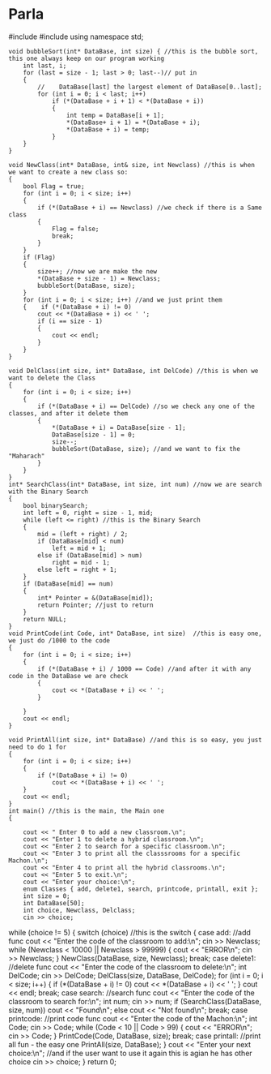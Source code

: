 # Parla

#include <iostream>
    #include <ctime>
    using namespace std;

    void bubbleSort(int* DataBase, int size) { //this is the bubble sort, this one always keep on our program working
        int last, i;
        for (last = size - 1; last > 0; last--)// put in
        {
            //    DataBase[last] the largest element of DataBase[0..last];
            for (int i = 0; i < last; i++)
                if (*(DataBase + i + 1) < *(DataBase + i))
                {
                    int temp = DataBase[i + 1];
                    *(DataBase+ i + 1) = *(DataBase + i);
                    *(DataBase + i) = temp;
                }
        }
    }

    void NewClass(int* DataBase, int& size, int Newclass) //this is when we want to create a new class so:
    {
        bool Flag = true;
        for (int i = 0; i < size; i++)
        {
            if (*(DataBase + i) == Newclass) //we check if there is a Same class
            {
                Flag = false;
                break;
            }
        }
        if (Flag)
        {
            size++; //now we are make the new
            *(DataBase + size - 1) = Newclass;
            bubbleSort(DataBase, size);
        }
        for (int i = 0; i < size; i++) //and we just print them
        {    if (*(DataBase + i) != 0)
            cout << *(DataBase + i) << ' ';
            if (i == size - 1)
            {
                cout << endl;
            }
        }
    }

    void DelClass(int size, int* DataBase, int DelCode) //this is when we want to delete the Class
    {
        for (int i = 0; i < size; i++)
        {
            if (*(DataBase + i) == DelCode) //so we check any one of the classes, and after it delete them
            {
                *(DataBase + i) = DataBase[size - 1];
                DataBase[size - 1] = 0;
                size--;
                bubbleSort(DataBase, size); //and we want to fix the "Maharach"
            }
        }
    }
    int* SearchClass(int* DataBase, int size, int num) //now we are search with the Binary Search
    {
        bool binarySearch;
        int left = 0, right = size - 1, mid;
        while (left <= right) //this is the Binary Search
        {
            mid = (left + right) / 2;
            if (DataBase[mid] < num)
                left = mid + 1;
            else if (DataBase[mid] > num)
                right = mid - 1;
            else left = right + 1;
        }
        if (DataBase[mid] == num) 
        {
            int* Pointer = &(DataBase[mid]);
            return Pointer; //just to return
        }
        return NULL;
    }
    void PrintCode(int Code, int* DataBase, int size)  //this is easy one, we just do /1000 to the code
    {
        for (int i = 0; i < size; i++)
        {
            if (*(DataBase + i) / 1000 == Code) //and after it with any code in the DataBase we are check
            {
                cout << *(DataBase + i) << ' ';
            }

        }
        cout << endl;
    }

    void PrintAll(int size, int* DataBase) //and this is so easy, you just need to do 1 for
    {
        for (int i = 0; i < size; i++)
        {
            if (*(DataBase + i) != 0)
                cout << *(DataBase + i) << ' ';
        }
        cout << endl;
    }
    int main() //this is the main, the Main one
    { 

        cout << " Enter 0 to add a new classroom.\n";
        cout << "Enter 1 to delete a hybrid classroom.\n";
        cout << "Enter 2 to search for a specific classroom.\n";
        cout << "Enter 3 to print all the classsrooms for a specific Machon.\n";
        cout << "Enter 4 to print all the hybrid classrooms.\n";
        cout << "Enter 5 to exit.\n";
        cout << "Enter your choice:\n";
        enum Classes { add, delete1, search, printcode, printall, exit };
        int size = 0;
        int DataBase[50];
        int choice, Newclass, Delclass;
        cin >> choice;
      
 while (choice != 5)
        {
            switch (choice) //this is the switch
            {
            case add: //add func
                cout << "Enter the code of the classroom to add:\n";
                cin >> Newclass;
                while (Newclass < 10000 || Newclass > 99999)
                {
                    cout << "ERROR\n";
                    cin >> Newclass;
                }
                NewClass(DataBase, size, Newclass);
                break;
            case delete1: //delete func
                cout << "Enter the code of the classroom to delete:\n";
                int DelCode;
                cin >> DelCode;
                DelClass(size, DataBase, DelCode); 
                for (int i = 0; i < size; i++)
                {
                    if (*(DataBase + i) != 0)
                        cout << *(DataBase + i) << ' ';
                }
                cout << endl;
                break;
            case search: //search func
                cout << "Enter the code of the classroom to search for:\n";
                int num;
                cin >> num;
                if (SearchClass(DataBase, size, num))
                    cout << "Found\n";
                else
                    cout << "Not found\n";
                break;
            case printcode: //print code func
                cout << "Enter the code of the Machon:\n";
                int Code;
                cin >> Code;
                while (Code < 10 || Code > 99)
                {
                    cout << "ERROR\n";
                    cin >> Code;
                }
                PrintCode(Code, DataBase, size);
                break;
            case printall: //print all fun - the easy one
                PrintAll(size, DataBase);
            }
            cout << "Enter your next choice:\n"; //and if the user want to use it again this is agian he has other choice
            cin >> choice;
        }
        return 0;
